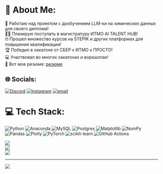# 💫 About Me:
🧪 Работаю над проектом с дообучением LLM-ки на химических данных для своего диплома!<br>👨‍🎓 Планирую поступать в магистратуру ИТМО AI TALENT HUB!<br>🤓 Прошел множество курсов на STEPIK и других платформах для повышения квалификации!<br>🏆 Победил в хакатоне от СБЕР x ИТМО x ПРОСТО!<br>💻 Участвовал во многих хакатонах и воркшопах!<br>📃 Вот мое резюме: [резюме](https://www.canva.com/design/DAGcv3MI3Vg/Df7TTLjayC1V6dxoSqSv3A/edit?utm_content=DAGcv3MI3Vg&utm_campaign=designshare&utm_medium=link2&utm_source=sharebutton)<br>


## 🌐 Socials:
[![Discord](https://img.shields.io/badge/Discord-%237289DA.svg?logo=discord&logoColor=white)](https://discord.gg/__hedgehog__) [![Instagram](https://img.shields.io/badge/Instagram-%23E4405F.svg?logo=Instagram&logoColor=white)](https://instagram.com/evgeny_brilenkov) [![email](https://img.shields.io/badge/Email-D14836?logo=gmail&logoColor=white)](mailto:ebrilenkov@mail.ru) 

# 💻 Tech Stack:
![Python](https://img.shields.io/badge/python-3670A0?style=for-the-badge&logo=python&logoColor=ffdd54) ![Anaconda](https://img.shields.io/badge/Anaconda-%2344A833.svg?style=for-the-badge&logo=anaconda&logoColor=white) ![MySQL](https://img.shields.io/badge/mysql-4479A1.svg?style=for-the-badge&logo=mysql&logoColor=white) ![Postgres](https://img.shields.io/badge/postgres-%23316192.svg?style=for-the-badge&logo=postgresql&logoColor=white) ![Matplotlib](https://img.shields.io/badge/Matplotlib-%23ffffff.svg?style=for-the-badge&logo=Matplotlib&logoColor=black) ![NumPy](https://img.shields.io/badge/numpy-%23013243.svg?style=for-the-badge&logo=numpy&logoColor=white) ![Pandas](https://img.shields.io/badge/pandas-%23150458.svg?style=for-the-badge&logo=pandas&logoColor=white) ![Plotly](https://img.shields.io/badge/Plotly-%233F4F75.svg?style=for-the-badge&logo=plotly&logoColor=white) ![PyTorch](https://img.shields.io/badge/PyTorch-%23EE4C2C.svg?style=for-the-badge&logo=PyTorch&logoColor=white) ![scikit-learn](https://img.shields.io/badge/scikit--learn-%23F7931E.svg?style=for-the-badge&logo=scikit-learn&logoColor=white) ![GitHub Actions](https://img.shields.io/badge/github%20actions-%232671E5.svg?style=for-the-badge&logo=githubactions&logoColor=white)

![](https://github-readme-stats.vercel.app/api?username=EvgenyBrilenkov&theme=dark&hide_border=false&include_all_commits=false&count_private=false)<br/>
![](https://nirzak-streak-stats.vercel.app/?user=EvgenyBrilenkov&theme=dark&hide_border=false)<br/>
![](https://github-readme-stats.vercel.app/api/top-langs/?username=EvgenyBrilenkov&theme=dark&hide_border=false&include_all_commits=false&count_private=false&layout=compact)

---
[![](https://visitcount.itsvg.in/api?id=EvgenyBrilenkov&icon=0&color=0)](https://visitcount.itsvg.in)

<!-- Proudly created with GPRM ( https://gprm.itsvg.in ) -->
